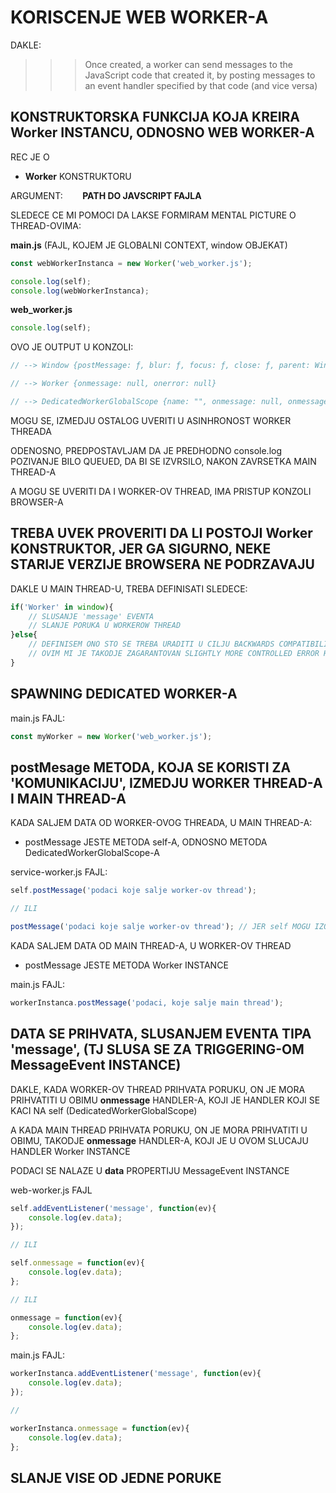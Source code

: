 # KORISCENJE WEB WORKER-A

DAKLE:

>>>Once created, a worker can send messages to the JavaScript code that created it, by posting messages to an event handler specified by that code (and vice versa)

## KONSTRUKTORSKA FUNKCIJA KOJA KREIRA Worker INSTANCU, ODNOSNO WEB WORKER-A

REC JE O

- **Worker** KONSTRUKTORU

ARGUMENT: &nbsp;&nbsp;&nbsp;&nbsp;&nbsp;&nbsp;&nbsp;**PATH DO JAVSCRIPT FAJLA**

SLEDECE CE MI POMOCI DA LAKSE FORMIRAM MENTAL PICTURE O THREAD-OVIMA:

**main.js** (FAJL, KOJEM JE GLOBALNI CONTEXT, window OBJEKAT)

```javascript
const webWorkerInstanca = new Worker('web_worker.js');

console.log(self);
console.log(webWorkerInstanca);
```

**web_worker.js**

```javascript
console.log(self);
```

OVO JE OUTPUT U KONZOLI:

```JAVASCRIPT
// --> Window {postMessage: ƒ, blur: ƒ, focus: ƒ, close: ƒ, parent: Window, …}

// --> Worker {onmessage: null, onerror: null}

// --> DedicatedWorkerGlobalScope {name: "", onmessage: null, onmessageerror: null, postMessage: ƒ, close: ƒ, …}
```

MOGU SE, IZMEDJU OSTALOG UVERITI U ASINHRONOST WORKER THREADA

ODENOSNO, PREDPOSTAVLJAM DA JE PREDHODNO console.log POZIVANJE BILO QUEUED, DA BI SE IZVRSILO, NAKON ZAVRSETKA MAIN THREAD-A

A MOGU SE UVERITI DA I WORKER-OV THREAD, IMA PRISTUP KONZOLI BROWSER-A

## TREBA UVEK PROVERITI DA LI POSTOJI Worker KONSTRUKTOR, JER GA SIGURNO, NEKE STARIJE VERZIJE BROWSERA NE PODRZAVAJU

DAKLE U MAIN THREAD-U, TREBA DEFINISATI SLEDECE:

```javascript
if('Worker' in window){
    // SLUSANJE 'message' EVENTA
    // SLANJE PORUKA U WORKEROW THREAD
}else{
    // DEFINISEM ONO STO SE TREBA URADITI U CILJU BACKWARDS COMPATIBILITY-JA
    // OVIM MI JE TAKODJE ZAGARANTOVAN SLIGHTLY MORE CONTROLLED ERROR HANDLING
}
```

## SPAWNING DEDICATED WORKER-A

main.js FAJL:

```JAVASCRIPT
const myWorker = new Worker('web_worker.js');
```

## postMesage METODA, KOJA SE KORISTI ZA 'KOMUNIKACIJU', IZMEDJU WORKER THREAD-A I MAIN THREAD-A

KADA SALJEM DATA OD WORKER-OVOG THREADA, U MAIN THREAD-A:

- postMessage JESTE METODA self-A, ODNOSNO METODA DedicatedWorkerGlobalScope-A

service-worker.js FAJL:

```javascript
self.postMessage('podaci koje salje worker-ov thread');

// ILI

postMessage('podaci koje salje worker-ov thread'); // JER self MOGU IZOSTAVITI, KAO STO IZOSTAVLJAM I window, KAD SAM U MAIN THREAD-U
```

KADA SALJEM DATA OD MAIN THREAD-A, U WORKER-OV THREAD

- postMessage JESTE METODA Worker INSTANCE

main.js FAJL:

```javascript
workerInstanca.postMessage('podaci, koje salje main thread');
```

## DATA SE PRIHVATA, SLUSANJEM EVENTA TIPA 'message', (TJ SLUSA SE ZA TRIGGERING-OM MessageEvent INSTANCE)

DAKLE, KADA WORKER-OV THREAD PRIHVATA PORUKU, ON JE MORA PRIHVATITI U OBIMU **onmessage** HANDLER-A, KOJI JE HANDLER KOJI SE KACI NA self (DedicatedWorkerGlobalScope)

A KADA MAIN THREAD PRIHVATA PORUKU, ON JE MORA PRIHVATITI U OBIMU, TAKODJE **onmessage** HANDLER-A, KOJI JE U OVOM SLUCAJU HANDLER Worker INSTANCE

PODACI SE NALAZE U **data** PROPERTIJU MessageEvent INSTANCE

web-worker.js FAJL

```javascript
self.addEventListener('message', function(ev){
    console.log(ev.data);
});

// ILI

self.onmessage = function(ev){
    console.log(ev.data);
};

// ILI

onmessage = function(ev){
    console.log(ev.data);
};
```

main.js FAJL:

```javascript
workerInstanca.addEventListener('message', function(ev){
    console.log(ev.data);
});

// 

workerInstanca.onmessage = function(ev){
    console.log(ev.data);
};
```

## SLANJE VISE OD JEDNE PORUKE

